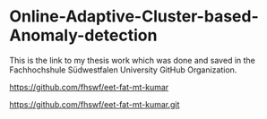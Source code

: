 # Online-Adaptive-Cluster-based-Anomaly-detection
This is the link to my thesis work which was done and saved in the Fachhochshule Südwestfalen University GitHub Organization.

https://github.com/fhswf/eet-fat-mt-kumar

https://github.com/fhswf/eet-fat-mt-kumar.git
